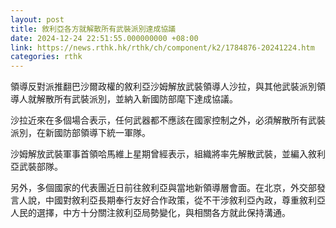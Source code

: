 ```yaml
---
layout: post
title: 敘利亞各方就解散所有武裝派別達成協議
date: 2024-12-24 22:51:55.000000000 +08:00
link: https://news.rthk.hk/rthk/ch/component/k2/1784876-20241224.htm
categories: rthk
---
```


領導反對派推翻巴沙爾政權的敘利亞沙姆解放武裝領導人沙拉，與其他武裝派別領導人就解散所有武裝派別，並納入新國防部麾下達成協議。

沙拉近來在多個場合表示，任何武器都不應該在國家控制之外，必須解散所有武裝派別，在新國防部領導下統一軍隊。

沙姆解放武裝軍事首領哈馬維上星期曾經表示，組織將率先解散武裝，並編入敘利亞武裝部隊。

另外，多個國家的代表團近日前往敘利亞與當地新領導層會面。在北京，外交部發言人說，中國對敘利亞長期奉行友好合作政策，從不干涉敘利亞內政，尊重敘利亞人民的選擇，中方十分關注敘利亞局勢變化，與相關各方就此保持溝通。
